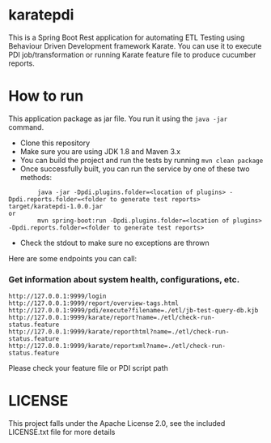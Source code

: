 # karatepdi

This is a Spring Boot Rest application for automating ETL Testing using Behaviour Driven Development framework Karate. You can use it to execute PDI job/transformation or running Karate feature file to produce cucumber reports.  

# How to run

This application package as jar file. You run it using the ```java -jar``` command. 

* Clone this repository 
* Make sure you are using JDK 1.8 and Maven 3.x
* You can build the project and run the tests by running ```mvn clean package```
* Once successfully built, you can run the service by one of these two methods:
```
        java -jar -Dpdi.plugins.folder=<location of plugins> -Dpdi.reports.folder=<folder to generate test reports> target/karatepdi-1.0.0.jar
or
        mvn spring-boot:run -Dpdi.plugins.folder=<location of plugins> -Dpdi.reports.folder=<folder to generate test reports> 
```
* Check the stdout to make sure no exceptions are thrown

Here are some endpoints you can call:

### Get information about system health, configurations, etc.

```
http://127.0.0.1:9999/login
http://127.0.0.1:9999/report/overview-tags.html
http://127.0.0.1:9999/pdi/execute?filename=./etl/jb-test-query-db.kjb
http://127.0.0.1:9999/karate/report?name=./etl/check-run-status.feature
http://127.0.0.1:9999/karate/reporthtml?name=./etl/check-run-status.feature
http://127.0.0.1:9999/karate/reportxml?name=./etl/check-run-status.feature
```
Please check your feature file or PDI script path

# LICENSE

This project falls under the Apache License 2.0, see the included LICENSE.txt file for more details
